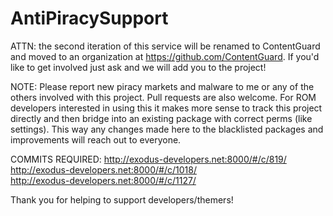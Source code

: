 # AntiPiracySupport

ATTN: the second iteration of this service will be renamed to ContentGuard and moved to an organization at
https://github.com/ContentGuard.  If you'd like to get involved just ask and we will add you to the project!

NOTE:
Please report new piracy markets and malware to me or any of the others involved with this project.  Pull
requests are also welcome. For ROM developers interested in using this it makes more sense to track this 
project directly and then bridge into an existing package with correct perms (like settings).  This way 
any changes made here to the blacklisted packages and improvements will reach out to everyone.

COMMITS REQUIRED:
http://exodus-developers.net:8000/#/c/819/ <br />
http://exodus-developers.net:8000/#/c/1018/ <br />
http://exodus-developers.net:8000/#/c/1127/ 


Thank you for helping to support developers/themers!

